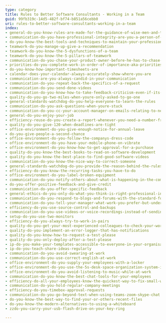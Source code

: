 ```yaml
---
type: category
title: Rules to Better Software Consultants - Working in a Team
guid: 99fb319c-14d5-482f-bf74-b851a56cebb0
uri: rules-to-better-software-consultants-working-in-a-team
index:
- general-do-you-know-rules-are-made-for-the-guidance-of-wise-men-and-the-obedience-of-fools
- communication-do-you-have-professional-integrity-are-you-a-person-of-your-word
- do-you-know-the-best-tools-and-techniques-to-maintain-your-professional-integrity
- teamwork-do-you-manage-up-give-a-recommendation
- teamwork-do-you-know-the-5-dysfunctions-of-a-team
- teamwork-do-you-know-the-5-pillars-of-teamwork
- communication-do-you-chase-your-product-owner-before-he-has-to-chase-you-e-g-asking-for-clarification
- priorities-do-you-complete-work-in-order-of-importance-aka-priorities
- do-you-know-how-important-timesheets-are
- calendar-does-your-calendar-always-accurately-show-where-you-are
- communication-are-you-always-candid-in-your-communication
- communication-do-you-repeat-back-the-specifics-of-a-request
- communication-do-you-send-done-videos
- communication-do-you-know-how-to-take-feedback-criticism-even-if-its-not-your-fault
- quality-do-you-go-two-miles-when-youre-only-asked-to-go-one
- general-standards-watchdog-do-you-help-everyone-to-learn-the-rules
- communication-do-you-ask-questions-when-youre-stuck
- communication-do-you-cc-your-account-manager-on-emails-relating-to-new-work
- general-do-you-enjoy-your-job
- efficiency-reuse-do-you-create-a-report-whenever-you-need-a-number-from-a-system
- quality-do-you-give-120-when-deadlines-are-tight
- office-environment-do-you-give-enough-notice-for-annual-leave
- do-you-give-people-a-second-chance
- office-environment-do-you-follow-the-companys-dress-code
- office-environment-do-you-have-your-mobile-phone-on-vibrate
- office-environment-do-you-know-how-to-get-approval-for-a-purchase
- quality-do-you-know-the-best-books-to-read-on-software-development
- quality-do-you-know-the-best-place-to-find-good-software-videos
- communication-do-you-know-the-nice-way-to-correct-someone
- general-standards-watchdog-do-you-provide-the-reason-behind-the-rules-rather-than-just-enforce-them
- efficiency-do-you-know-the-recurring-tasks-you-have-to-do
- office-environment-do-you-label-broken-equipment
- communication-do-you-notify-others-about-what-is-happening-in-the-company
- do-you-offer-positive-feedback-and-give-credit
- communication-do-you-offer-specific-feedback
- general-ethics-do-you-only-do-what-you-think-is-right-professional-integrity
- communication-do-you-respond-to-blogs-and-forums-with-the-standard-footer
- communication-do-you-tell-your-manager-what-work-you-prefer-but-understand-when-you-have-to-do-less-interesting-stuff
- efficiency-do-you-use-source-control-and-backups
- communication-do-you-use-videos-or-voice-recordings-instead-of-sending-long-emails
- setup-do-you-use-two-monitors
- efficiency-do-you-always-try-to-work-in-pairs
- quality-do-you-get-your-most-experienced-colleagues-to-check-your-work
- quality-do-you-implement-an-error-logger-that-has-notifications
- quality-do-you-know-how-to-request-a-test-please
- quality-do-you-only-deploy-after-a-test-please
- ip-do-you-make-your-templates-accessible-to-everyone-in-your-organisation
- ip-do-you-teach-share-ideas-regularly
- communication-do-you-avoid-swearing-at-work
- communication-do-you-use-correct-english-at-work
- office-environment-do-you-supply-your-employees-with-a-locker
- office-environment-do-you-use-the-5s-desk-space-organization-system-invented-by-the-japanese
- office-environment-do-you-avoid-listening-to-music-while-at-work
- communication-do-you-know-the-best-chat-tools-for-your-employees
- efficiency-do-all-your-employees-know-the-quickest-way-to-fix-small-web-errors
- communication-do-you-hold-regular-company-meetings
- efficiency-do-you-timebox-approval-requests
- communication-do-you-go-beyond-text-when-using-teams-zoom-skype-chat
- do-you-know-the-best-way-to-find-your-or-others-recent-files
- do-you-know-the-modern-alternatives-to-using-a-whiteboard
- zzdo-you-carry-your-usb-flash-drive-on-your-key-ring

---
```

 

